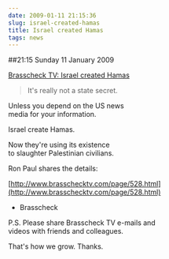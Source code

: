 ```yaml
---
date: 2009-01-11 21:15:36
slug: israel-created-hamas
title: Israel created Hamas
tags: news
---
```


##21:15 Sunday 11 January 2009

[Brasscheck TV:   Israel created Hamas](http://www.brasschecktv.com/page/528.html)  


> It's really not a state secret.  
  
Unless you depend on the US news  
media for your information.  
  
Israel create Hamas.  
  
Now they're using its existence  
to slaughter Palestinian civilians.  
  
Ron Paul shares the details:  
  
[http://www.brasschecktv.com/page/528.html](http://www.brasschecktv.com/page/528.html)  
  
- Brasscheck  
  
P.S. Please share Brasscheck TV e-mails and  
videos with friends and colleagues.  
  
That's how we grow. Thanks.
